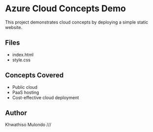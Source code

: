 # Azure Cloud Concepts Demo

This project demonstrates cloud concepts by deploying a simple static website.

## Files
- index.html
- style.css

## Concepts Covered
- Public cloud
- PaaS hosting
- Cost-effective cloud deployment

## Author
Khwathiso Mulondo
///



